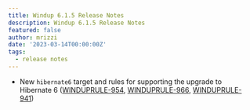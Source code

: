 ```yaml
---
title: Windup 6.1.5 Release Notes
description: Windup 6.1.5 Release Notes
featured: false
author: mrizzi
date: '2023-03-14T00:00:00Z'
tags:
  - release notes
---
```


- New `hibernate6` target and rules for supporting the upgrade to Hibernate 6 ([WINDUPRULE-954](https://issues.redhat.com/browse/WINDUPRULE-954), [WINDUPRULE-966](https://issues.redhat.com/browse/WINDUPRULE-966), [WINDUPRULE-941](https://issues.redhat.com/browse/WINDUPRULE-941))
